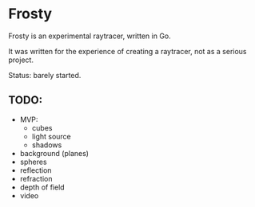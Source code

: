 # Frosty

Frosty is an experimental raytracer, written in Go.

It was written for the experience of creating a raytracer, not as a serious project.

Status: barely started.

## TODO:

- MVP:
  - cubes
  - light source
  - shadows
- background (planes)
- spheres
- reflection
- refraction
- depth of field
- video
